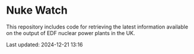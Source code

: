 # Nuke Watch

This repository includes code for retrieving the latest information available on the output of EDF nuclear power plants in the UK.

Last updated: 2024-12-21 13:16